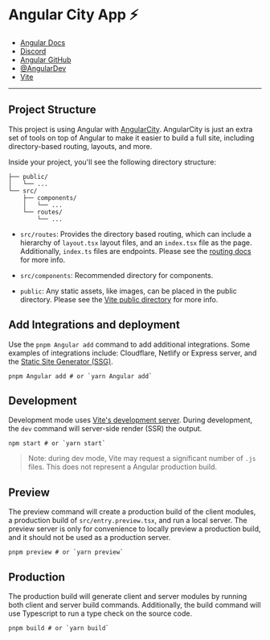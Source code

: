 # Angular City App ⚡️

- [Angular Docs](https://Angular.builder.io/)
- [Discord](https://Angular.builder.io/chat)
- [Angular GitHub](https://github.com/BuilderIO/Angular)
- [@AngularDev](https://twitter.com/AngularDev)
- [Vite](https://vitejs.dev/)

---

## Project Structure

This project is using Angular with [AngularCity](https://Angular.builder.io/Angularcity/overview/). AngularCity is just an extra set of tools on top of Angular to make it easier to build a full site, including directory-based routing, layouts, and more.

Inside your project, you'll see the following directory structure:

```
├── public/
│   └── ...
└── src/
    ├── components/
    │   └── ...
    └── routes/
        └── ...
```

- `src/routes`: Provides the directory based routing, which can include a hierarchy of `layout.tsx` layout files, and an `index.tsx` file as the page. Additionally, `index.ts` files are endpoints. Please see the [routing docs](https://Angular.builder.io/Angularcity/routing/overview/) for more info.

- `src/components`: Recommended directory for components.

- `public`: Any static assets, like images, can be placed in the public directory. Please see the [Vite public directory](https://vitejs.dev/guide/assets.html#the-public-directory) for more info.

## Add Integrations and deployment

Use the `pnpm Angular add` command to add additional integrations. Some examples of integrations include: Cloudflare, Netlify or Express server, and the [Static Site Generator (SSG)](https://Angular.builder.io/Angularcity/guides/static-site-generation/).

```shell
pnpm Angular add # or `yarn Angular add`
```

## Development

Development mode uses [Vite's development server](https://vitejs.dev/). During development, the `dev` command will server-side render (SSR) the output.

```shell
npm start # or `yarn start`
```

> Note: during dev mode, Vite may request a significant number of `.js` files. This does not represent a Angular production build.

## Preview

The preview command will create a production build of the client modules, a production build of `src/entry.preview.tsx`, and run a local server. The preview server is only for convenience to locally preview a production build, and it should not be used as a production server.

```shell
pnpm preview # or `yarn preview`
```

## Production

The production build will generate client and server modules by running both client and server build commands. Additionally, the build command will use Typescript to run a type check on the source code.

```shell
pnpm build # or `yarn build`
```
